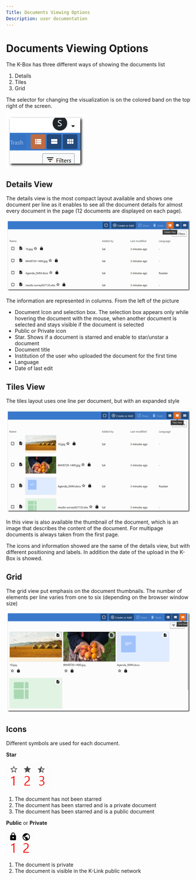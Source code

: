 ```yaml
---
Title: Documents Viewing Options
Description: user documentation
---
```

# Documents Viewing Options

The K-Box has three different ways of showing the documents list

1. Details
2. Tiles
3. Grid

The selector for changing the visualization is on the colored band on the top right of the screen.

![view selector](./images/view-type-selector.png)

## Details View

The details view is the most compact layout available and shows one document per line as it enables to see all the document details for almost every document in the page (12 documents are displayed on each page).

![Details View](./images/details-view.png)

The information are represented in columns. From the left of the picture

- Document Icon and selection box. The selection box appears only while hovering the document with the mouse, when another document is selected and stays visible if the document is selected
- Public or Private icon
- Star. Shows if a document is starred and enable to star/unstar a document
- Document title
- Institution of the user who uploaded the document for the first time
- Language
- Date of last edit

## Tiles View

The tiles layout uses one line per document, but with an expanded style

![Tiles View](./images/tiles-view.png)

In this view is also available the thumbnail of the document, which is an image that describes the content of the document. For multipage documents is always taken from the first page.

The icons and information showed are the same of the details view, but with different positioning and labels. In addition the date of the upload in the K-Box is showed.

## Grid

The grid view put emphasis on the document thumbnails. The number of elements per line varies from one to six (depending on the browser window size)

![Grid View](./images/grid-view.png)

## Icons

Different symbols are used for each document.

**Star**

![Star Statuses](./images/star-statuses.png)

1. The document has not been starred
2. The document has been starred and is a private document
3. The document has been starred and is a public document

**Public** or **Private**

![Visibility icons](./images/visibility-icons.png)

1. The document is private
2. The document is visible in the K-Link public network
